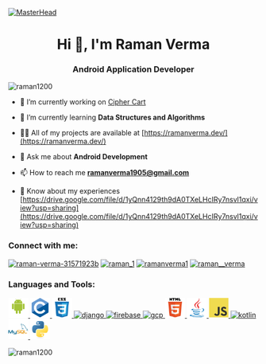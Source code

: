 [![MasterHead](https://www.google.com/url?sa=i&url=https%3A%2F%2Fandroid-developers.googleblog.com%2F2019%2F10%2Fandroid-developer-challenge.html&psig=AOvVaw0sokuGWB2Nvl97iH81Tg3Z&ust=1714800208469000&source=images&cd=vfe&opi=89978449&ved=0CBIQjRxqFwoTCMjrueje8IUDFQAAAAAdAAAAABAS)](https://ramanverma.dev)
<h1 align="center">Hi 👋, I'm Raman Verma</h1>
<h3 align="center">Android Application Developer</h3>

<p align="left"> <img src="https://komarev.com/ghpvc/?username=raman1200&label=Profile%20views&color=0e75b6&style=flat" alt="raman1200" /> </p>

- 🔭 I’m currently working on [Cipher Cart](https://github.com/raman1200/Cipher-Cart)

- 🌱 I’m currently learning **Data Structures and Algorithms**

- 👨‍💻 All of my projects are available at [https://ramanverma.dev/](https://ramanverma.dev/)

- 💬 Ask me about **Android Development**

- 📫 How to reach me **ramanverma1905@gmail.com**

- 📄 Know about my experiences [https://drive.google.com/file/d/1yQnn4129th9dA0TXeLHcIRy7nsvl1qxi/view?usp=sharing](https://drive.google.com/file/d/1yQnn4129th9dA0TXeLHcIRy7nsvl1qxi/view?usp=sharing)

<h3 align="left">Connect with me:</h3>
<p align="left">
<a href="https://linkedin.com/in/raman-verma-31571923b" target="blank"><img align="center" src="https://raw.githubusercontent.com/rahuldkjain/github-profile-readme-generator/master/src/images/icons/Social/linked-in-alt.svg" alt="raman-verma-31571923b" height="30" width="40" /></a>
<a href="https://www.codechef.com/users/raman_1" target="blank"><img align="center" src="https://cdn.jsdelivr.net/npm/simple-icons@3.1.0/icons/codechef.svg" alt="raman_1" height="30" width="40" /></a>
<a href="https://www.leetcode.com/ramanverma1" target="blank"><img align="center" src="https://raw.githubusercontent.com/rahuldkjain/github-profile-readme-generator/master/src/images/icons/Social/leet-code.svg" alt="ramanverma1" height="30" width="40" /></a>
<a href="https://auth.geeksforgeeks.org/user/raman__verma" target="blank"><img align="center" src="https://raw.githubusercontent.com/rahuldkjain/github-profile-readme-generator/master/src/images/icons/Social/geeks-for-geeks.svg" alt="raman__verma" height="30" width="40" /></a>
</p>

<h3 align="left">Languages and Tools:</h3>
<p align="left"> <a href="https://developer.android.com" target="_blank" rel="noreferrer"> <img src="https://raw.githubusercontent.com/devicons/devicon/master/icons/android/android-original-wordmark.svg" alt="android" width="40" height="40"/> </a> <a href="https://www.cprogramming.com/" target="_blank" rel="noreferrer"> <img src="https://raw.githubusercontent.com/devicons/devicon/master/icons/c/c-original.svg" alt="c" width="40" height="40"/> </a> <a href="https://www.w3schools.com/css/" target="_blank" rel="noreferrer"> <img src="https://raw.githubusercontent.com/devicons/devicon/master/icons/css3/css3-original-wordmark.svg" alt="css3" width="40" height="40"/> </a> <a href="https://www.djangoproject.com/" target="_blank" rel="noreferrer"> <img src="https://cdn.worldvectorlogo.com/logos/django.svg" alt="django" width="40" height="40"/> </a> <a href="https://firebase.google.com/" target="_blank" rel="noreferrer"> <img src="https://www.vectorlogo.zone/logos/firebase/firebase-icon.svg" alt="firebase" width="40" height="40"/> </a> <a href="https://cloud.google.com" target="_blank" rel="noreferrer"> <img src="https://www.vectorlogo.zone/logos/google_cloud/google_cloud-icon.svg" alt="gcp" width="40" height="40"/> </a> <a href="https://www.w3.org/html/" target="_blank" rel="noreferrer"> <img src="https://raw.githubusercontent.com/devicons/devicon/master/icons/html5/html5-original-wordmark.svg" alt="html5" width="40" height="40"/> </a> <a href="https://www.java.com" target="_blank" rel="noreferrer"> <img src="https://raw.githubusercontent.com/devicons/devicon/master/icons/java/java-original.svg" alt="java" width="40" height="40"/> </a> <a href="https://developer.mozilla.org/en-US/docs/Web/JavaScript" target="_blank" rel="noreferrer"> <img src="https://raw.githubusercontent.com/devicons/devicon/master/icons/javascript/javascript-original.svg" alt="javascript" width="40" height="40"/> </a> <a href="https://kotlinlang.org" target="_blank" rel="noreferrer"> <img src="https://www.vectorlogo.zone/logos/kotlinlang/kotlinlang-icon.svg" alt="kotlin" width="40" height="40"/> </a> <a href="https://www.mysql.com/" target="_blank" rel="noreferrer"> <img src="https://raw.githubusercontent.com/devicons/devicon/master/icons/mysql/mysql-original-wordmark.svg" alt="mysql" width="40" height="40"/> </a> <a href="https://www.python.org" target="_blank" rel="noreferrer"> <img src="https://raw.githubusercontent.com/devicons/devicon/master/icons/python/python-original.svg" alt="python" width="40" height="40"/> </a> </p>

<p><img align="center" src="https://github-readme-stats.vercel.app/api/top-langs?username=raman1200&show_icons=true&locale=en&layout=compact" alt="raman1200" /></p>

